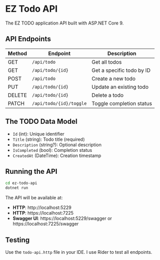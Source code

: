 # EZ Todo API

The EZ TODO application API built with ASP.NET Core 9.


## API Endpoints

| Method | Endpoint                | Description               |
|--------|-------------------------|---------------------------|
| GET    | `/api/todo`             | Get all todos             |
| GET    | `/api/todo/{id}`        | Get a specific todo by ID |
| POST   | `/api/todo`             | Create a new todo         |
| PUT    | `/api/todo/{id}`        | Update an existing todo   |
| DELETE | `/api/todo/{id}`        | Delete a todo             |
| PATCH  | `/api/todo/{id}/toggle` | Toggle completion status  |

## The TODO Data Model
- `Id` (int): Unique identifier
- `Title` (string): Todo title (required)
- `Description` (string?): Optional description
- `IsCompleted` (bool): Completion status
- `CreatedAt` (DateTime): Creation timestamp

## Running the API

```bash
cd ez-todo-api
dotnet run
```

The API will be available at:
- **HTTP**: http://localhost:5229
- **HTTP**: https://localhost:7225
- **Swagger UI**: https://localhost:5229/swagger or https://localhost:7225/swagger

## Testing

Use the `todo-api.http` file in your IDE. I use Rider to test all endpoints.
